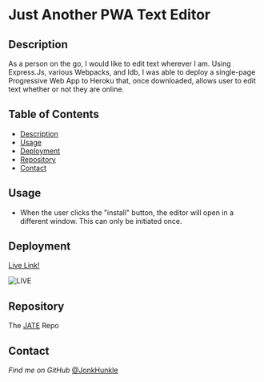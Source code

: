 # Just Another PWA Text Editor

## Description

As a person on the go, I would like to edit text wherever I am.
Using Express.Js, various Webpacks, and Idb, I was able to deploy a single-page Progressive Web App to Heroku that, once downloaded, allows user to edit text whether or not they are online.

## Table of Contents
* [Description](#description)
* [Usage](#usage)
* [Deployment](#deployment)
* [Repository](#repository)
* [Contact](#contact)

## Usage

- When the user clicks the "install" button, the editor will open in a different window. This can only be initiated once.

## Deployment

[Live Link!](https://textpwa.herokuapp.com/)

![LIVE](https://i.imgur.com/HgNGWos.png)

## Repository

The [JATE](https://github.com/JonkHunkle/textPWA) Repo


## Contact

*Find me on GitHub* [@JonkHunkle](https://github.com/JonkHunkle)
